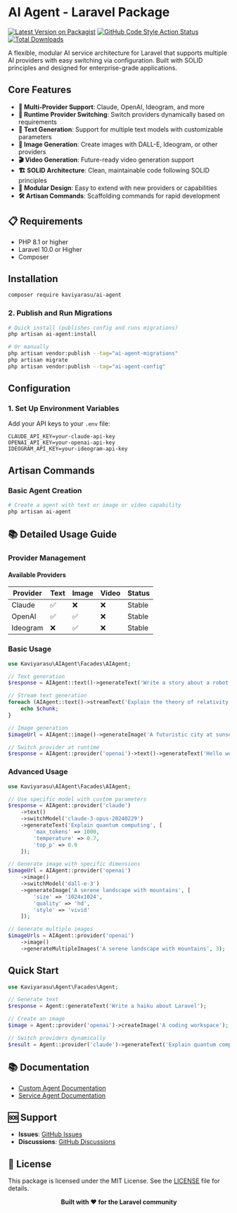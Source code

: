 # AI Agent - Laravel Package

[![Latest Version on Packagist](https://img.shields.io/packagist/v/kaviyarasu/ai-agent.svg?style=flat-square)](https://packagist.org/packages/kaviyarasu/ai-agent)
[![GitHub Code Style Action Status](https://img.shields.io/github/workflow/status/kaviyarasu-dev/agent/Fix%20Code%20Style?label=code%20style)](https://github.com/kaviyarasu-dev/agent/actions?query=workflow%3A"Fix+Code+Style"+branch%3Amain)
[![Total Downloads](https://img.shields.io/packagist/dt/kaviyarasu/ai-agent.svg?style=flat-square)](https://packagist.org/packages/kaviyarasu/ai-agent)

A flexible, modular AI service architecture for Laravel that supports multiple AI providers with easy switching via configuration. Built with SOLID principles and designed for enterprise-grade applications.

## Core Features

- **🤖 Multi-Provider Support**: Claude, OpenAI, Ideogram, and more
- **🔄 Runtime Provider Switching**: Switch providers dynamically based on requirements
- **📝 Text Generation**: Support for multiple text models with customizable parameters
- **🎨 Image Generation**: Create images with DALL-E, Ideogram, or other providers
- **🎬 Video Generation**: Future-ready video generation support
- **🏗️ SOLID Architecture**: Clean, maintainable code following SOLID principles
- **🔧 Modular Design**: Easy to extend with new providers or capabilities
- **🛠️ Artisan Commands**: Scaffolding commands for rapid development

## 📋 Requirements

- PHP 8.1 or higher
- Laravel 10.0 or Higher
- Composer

## Installation

```bash
composer require kaviyarasu/ai-agent
```

### 2. Publish and Run Migrations

```bash
# Quick install (publishes config and runs migrations)
php artisan ai-agent:install

# Or manually
php artisan vendor:publish --tag="ai-agent-migrations"
php artisan migrate
php artisan vendor:publish --tag="ai-agent-config"
```

## Configuration
### 1. Set Up Environment Variables

Add your API keys to your `.env` file:

```env
CLAUDE_API_KEY=your-claude-api-key
OPENAI_API_KEY=your-openai-api-key
IDEOGRAM_API_KEY=your-ideogram-api-key
```

## Artisan Commands

### Basic Agent Creation

```bash
# Create a agent with text or image or video capability
php artisan ai-agent
```

## 📚 Detailed Usage Guide

### Provider Management

#### Available Providers

| Provider | Text | Image | Video | Status |
|----------|------|-------|-------|---------|
| Claude   | ✅   | ❌    | ❌    | Stable |
| OpenAI   | ✅   | ✅    | ❌    | Stable |
| Ideogram | ❌   | ✅    | ❌    | Stable |

### Basic Usage

```php
use Kaviyarasu\AIAgent\Facades\AIAgent;

// Text generation
$response = AIAgent::text()->generateText('Write a story about a robot');

// Stream text generation
foreach (AIAgent::text()->streamText('Explain the theory of relativity') as $chunk) {
    echo $chunk;
}

// Image generation
$imageUrl = AIAgent::image()->generateImage('A futuristic city at sunset');

// Switch provider at runtime
$response = AIAgent::provider('openai')->text()->generateText('Hello world');
```

### Advanced Usage

```php
use Kaviyarasu\AIAgent\Facades\AIAgent;

// Use specific model with custom parameters
$response = AIAgent::provider('claude')
    ->text()
    ->switchModel('claude-3-opus-20240229')
    ->generateText('Explain quantum computing', [
        'max_tokens' => 1000,
        'temperature' => 0.7,
        'top_p' => 0.9
    ]);

// Generate image with specific dimensions
$imageUrl = AIAgent::provider('openai')
    ->image()
    ->switchModel('dall-e-3')
    ->generateImage('A serene landscape with mountains', [
        'size' => '1024x1024',
        'quality' => 'hd',
        'style' => 'vivid'
    ]);

// Generate multiple images
$imageUrls = AIAgent::provider('openai')
    ->image()
    ->generateMultipleImages('A serene landscape with mountains', 3);
```

## Quick Start

```php
use Kaviyarasu\Agent\Facades\Agent;

// Generate text
$response = Agent::generateText('Write a haiku about Laravel');

// Create an image
$image = Agent::provider('openai')->createImage('A coding workspace');

// Switch providers dynamically
$result = Agent::provider('claude')->generateText('Explain quantum computing');
```

## 📚 Documentation

- [Custom Agent Documentation](docs/CUSTOM_AGENT.md)
- [Service Agent Documentation](docs/SERVICE_AGENT.md)

## 🆘 Support

- **Issues**: [GitHub Issues](https://github.com/kaviyarasu-dev/agent/issues)
- **Discussions**: [GitHub Discussions](https://github.com/kaviyarasu-dev/agent/discussions)

## 📄 License

This package is licensed under the MIT License. See the [LICENSE](LICENSE.md) file for details.

<p align="center">
    <strong>Built with ❤️ for the Laravel community</strong>
</p>
